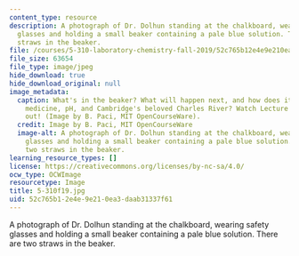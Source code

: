 ```yaml
---
content_type: resource
description: A photograph of Dr. Dolhun standing at the chalkboard, wearing safety
  glasses and holding a small beaker containing a pale blue solution. There are two
  straws in the beaker.
file: /courses/5-310-laboratory-chemistry-fall-2019/52c765b12e4e9e210ea3daab31337f61_5-310f19.jpg
file_size: 63654
file_type: image/jpeg
hide_download: true
hide_download_original: null
image_metadata:
  caption: What's in the beaker? What will happen next, and how does it relate to
    medicine, pH, and Cambridge's beloved Charles River? Watch Lecture 6 and find
    out! (Image by B. Paci, MIT OpenCourseWare).
  credit: Image by B. Paci, MIT OpenCourseWare
  image-alt: A photograph of Dr. Dolhun standing at the chalkboard, wearing safety
    glasses and holding a small beaker containing a pale blue solution. There are
    two straws in the beaker.
learning_resource_types: []
license: https://creativecommons.org/licenses/by-nc-sa/4.0/
ocw_type: OCWImage
resourcetype: Image
title: 5-310f19.jpg
uid: 52c765b1-2e4e-9e21-0ea3-daab31337f61
---
```

A photograph of Dr. Dolhun standing at the chalkboard, wearing safety glasses and holding a small beaker containing a pale blue solution. There are two straws in the beaker.